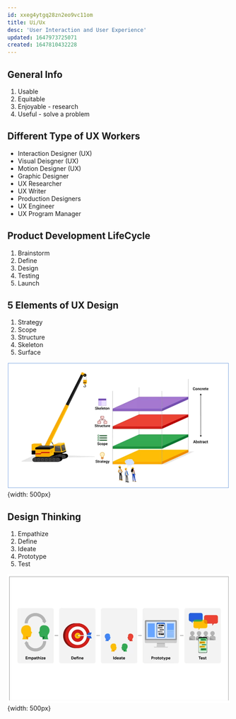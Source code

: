 ```yaml
---
id: xxeg4ytgq28zn2eo9vc11om
title: Ui/Ux
desc: 'User Interaction and User Experience'
updated: 1647973725071
created: 1647810432228
---
```

## General Info

1. Usable
2. Equitable
3. Enjoyable - research
4. Useful - solve a problem

## Different Type of UX Workers

- Interaction Designer (UX)
- Visual Deisgner (UX)
- Motion Designer (UX)
- Graphic Designer
- UX Researcher
- UX Writer
- Production Designers
- UX Engineer
- UX Program Manager

## Product Development LifeCycle

1. Brainstorm
2. Define
3. Design
4. Testing
5. Launch

## 5 Elements of UX Design

1. Strategy
2. Scope
3. Structure
4. Skeleton
5. Surface

![5 Elements](assets/images/ux5elements.png){width: 500px}

## Design Thinking

1. Empathize
2. Define
3. Ideate
4. Prototype
5. Test

![Design Thinking](assets/images/design-thinking.png){width: 500px}

